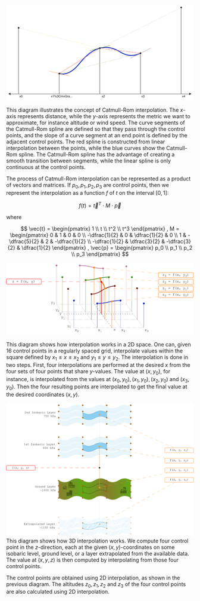 ![Catmull-Rom Interpolation](images/catmull-rom-interpolation.svg)

This diagram illustrates the concept of Catmull-Rom interpolation. The $x$-axis represents distance, while the $y$-axis represents the metric we want to approximate, for instance altitude or wind speed. The curve segments of the Catmull-Rom spline are defined so that they pass through the control points, and the slope of a curve segment at an end point is defined by the adjacent control points. The red spline is constructed from linear interpolation between the points, while the blue curves show the Catmull-Rom spline. The Catmull-Rom spline has the advantage of creating a smooth transition between segments, while the linear spline is only continuous at the control points.

The process of Catmull-Rom interpolation can be represented as a product of vectors and matrices. If $p_0, p_1, p_2, p_3$ are control points, then we represent the interpolation as a function $f$ of $t$ on the interval $[0, 1]$:

$$
f(t) = \vec{t}^T \cdot M \cdot \vec{p}
$$

where 

$$
\vec{t} = 
\begin{pmatrix} 
1 \\ 
t \\ 
t^2 \\
t^3 
\end{pmatrix}
, 
M =
\begin{pmatrix}
0 & 1 & 0 & 0 \\
-\dfrac{1}{2} & 0 & \dfrac{1}{2} & 0 \\
1 & -\dfrac{5}{2} & 2 & -\dfrac{1}{2} \\
-\dfrac{1}{2} & \dfrac{3}{2} & -\dfrac{3}{2} & \dfrac{1}{2}
\end{pmatrix}
,
\vec{p} =
\begin{pmatrix}
p_0 \\
p_1 \\
p_2 \\
p_3
\end{pmatrix}
$$

![Interpolation in 2D](images/interpolation-2d.svg)

This diagram shows how interpolation works in a 2D space. One can, given 16 control points in a regularly spaced grid, interpolate values within the square defined by $x_1 \leq x \leq x_2$ and $y_1 \leq y \leq y_2$. The interpolation is done in two steps. First, four interpolations are performed at the desired $x$ from the four sets of four points that share $y$-values. The value at $(x, y_0)$, for instance, is interpolated from the values at $(x_0, y_0), (x_1, y_0), (x_2, y_0)$ and $(x_3, y_0)$. Then the four resulting points are interpolated to get the final value at the desired coordinates $(x, y)$.

![Vertical Interpolation](images/vertical-interpolation.svg)
This diagram shows how 3D interpolation works. We compute four control point in the $z$-direction, each at the given $(x, y)$-coordinates on some isobaric level, ground level, or a layer extrapolated from the available data. The value at $(x, y, z)$ is then computed by interpolating from those four control points.

The control points are obtained using 2D interpolation, as shown in the previous diagram. The altitudes $z_0, z_1, z_2$ and $z_3$ of the four control points are also calculated using 2D interpolation. 